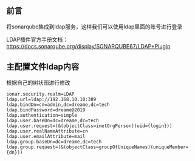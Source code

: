 ## 前言

将sonarqube集成到ldap服务，这样我们可以使用ldap里面的账号进行登录

LDAP插件官方手册文档：https://docs.sonarqube.org/display/SONARQUBE67/LDAP+Plugin

## 主配置文件ldap内容

根据自己的树状图进行修改

```
sonar.security.realm=LDAP
ldap.url=ldap://192.168.10.10:389
ldap.bindDn=cn=admin,dc=dreame,dc=tech
ldap.bindPassword=dreame@2019
ldap.authentication=simple
ldap.user.baseDn=dc=dreame,dc=tech
ldap.user.request=(&(objectClass=inetOrgPerson)(uid={login}))
ldap.user.realNameAttribute=cn
ldap.user.emailAttribute=mail
ldap.group.baseDn=dc=dreame,dc=tech
ldap.group.request=(&(objectClass=groupOfUniqueNames)(uniqueMember={dn}))
```

 
